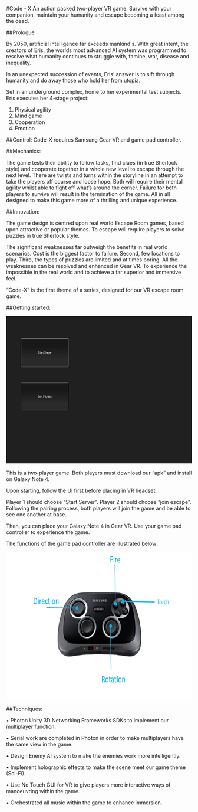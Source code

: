 #Code - X 
An action packed two-player VR game. Survive with your companion, maintain your humanity and escape becoming a feast among the dead.

##Prologue 


By 2050, artificial intelligence far exceeds mankind's. With great intent, the creators of Eris, the worlds most advanced AI system was programmed to resolve what humanity continues to struggle with, famine, war, disease and inequality.

In an unexpected succession of events, Eris’ answer is to sift through humanity and do away those who hold her from utopia.

Set in an underground complex, home to her experimental test subjects. Eris executes her 4-stage project:

1.	Physical agility
2.	Mind game
3.	Cooperation
4.	Emotion

##Control:
Code-X requires Samsung Gear VR and game pad controller. 

##Mechanics:

The game tests their ability to follow tasks, find clues (in true Sherlock style) and cooperate together in a whole new level to escape through the next level. There are twists and turns within the storyline in an attempt to take the players off course and loose hope. Both will require their mental agility whilst able to fight off what’s around the corner. Failure for both players to survive will result in the termination of the game. All in all designed to make this game more of a thrilling and unique experience. 

##Innovation:

The game design is centred upon real world Escape Room games, based upon attractive or popular themes. To escape will require players to solve puzzles in true Sherlock style. 

The significant weaknesses far outweigh the benefits in real world scenarios. Cost is the biggest factor to failure. Second, few locations to play. Third, the types of puzzles are limited and at times boring. All the weaknesses can be resolved and enhanced in Gear VR. To experience the impossible in the real world and to achieve a far superior and immersive feel. 

“Code-X” is the first theme of a series, designed for our VR escape room game.



##Getting started:

<img src="https://github.com/mincongzhang/CodeX_public/raw/master/server_UI.jpg" alt="Server_UI" title="Server_UI" height="400"/>

This is a two-player game. Both players must download our “apk” and install on Galaxy Note 4.

Upon starting, follow the UI first before placing in VR headset:
 
Player 1 should choose “Start Server”. Player 2 should choose “join escape”. Following the pairing process, both players will join the game and be able to see one another at base. 

Then, you can place your Galaxy Note 4 in Gear VR. Use your game pad controller to experience the game.

The functions of the game pad controller are illustrated below:
 
 <img src="https://github.com/mincongzhang/CodeX_public/raw/master/game_pad.png" alt="Server_UI" title="Server_UI" height="400"/>

##Techniques:

•	Photon Unity 3D Networking Frameworks SDKs to implement our multiplayer function.  

•	Serial work are completed in Photon in order to make multiplayers have the same view in the game.  

•	Design Enemy AI system to make the enemies work more intelligently.  

•	Implement holographic effects to make the scene meet our game theme (Sci-Fi).  

•	Use No Touch GUI for VR to give players more interactive ways of manoeuvring within the game.  

•	Orchestrated all music within the game to enhance immersion.   




